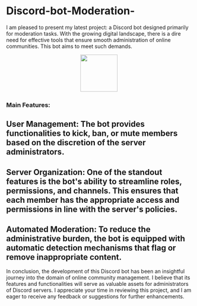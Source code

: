 # Discord-bot-Moderation-




I am pleased to present my latest project: a Discord bot designed primarily for moderation tasks. With the growing digital landscape, there is a dire need for effective tools that ensure smooth administration of online communities. This bot aims to meet such demands.
<div id="header" align="center">
  
 
  <img src="https://pipedream.com/s.v0/app_13GhGn/logo/orig" width="100" height="100" />&nbsp;
 </div>

### Main Features:
  

## User Management: The bot provides functionalities to kick, ban, or mute members based on the discretion of the server administrators.

## Server Organization: One of the standout features is the bot's ability to streamline roles, permissions, and channels. This ensures that each member has the appropriate access and permissions in line with the server's policies.

## Automated Moderation: To reduce the administrative burden, the bot is equipped with automatic detection mechanisms that flag or remove inappropriate content.

In conclusion, the development of this Discord bot has been an insightful journey into the domain of online community management. I believe that its features and functionalities will serve as valuable assets for administrators of Discord servers. I appreciate your time in reviewing this project, and I am eager to receive any feedback or suggestions for further enhancements.

